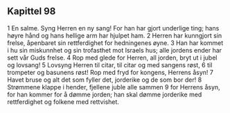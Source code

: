 ## Kapittel 98

1 En salme. Syng Herren en ny sang! For han har gjort underlige ting; hans høyre hånd og hans hellige arm har hjulpet ham.
2 Herren har kunngjort sin frelse, åpenbaret sin rettferdighet for hedningenes øyne.
3 Han har kommet i hu sin miskunnhet og sin trofasthet mot Israels hus; alle jordens ender har sett vår Guds frelse.
4 Rop med glede for Herren, all jorden, bryt ut i jubel og lovsang!
5 Lovsyng Herren til citar, til citar og med sangens røst,
6 til trompeter og basunens røst! Rop med fryd for kongens, Herrens åsyn!
7 Havet bruse og alt det som fyller det, jorderike og de som bor der!
8 Strømmene klappe i hender, fjellene juble alle sammen
9 for Herrens åsyn, for han kommer for å dømme jorden; han skal dømme jorderike med rettferdighet og folkene med rettvishet.
